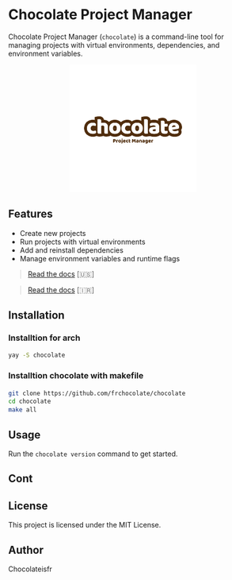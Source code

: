# Chocolate Project Manager

Chocolate Project Manager (`chocolate`) is a command-line tool for managing projects with virtual environments, dependencies, and environment variables.
<p align="center">
  <img src="assets/choco.png" alt="logo" width=256>
</p>

## Features
- Create new projects
- Run projects with virtual environments
- Add and reinstall dependencies
- Manage environment variables and runtime flags

> [Read the docs](DOCS.md) [🇺🇸]

> [Read the docs](DOCSfa.md) [🇮🇷]

## Installation

### Installtion for arch
```sh
yay -S chocolate
```


### Installtion chocolate with makefile

```sh
git clone https://github.com/frchocolate/chocolate
cd chocolate
make all
```

## Usage
Run the `chocolate version` command to get started.

## Cont

## License
This project is licensed under the MIT License.

## Author
Chocolateisfr
